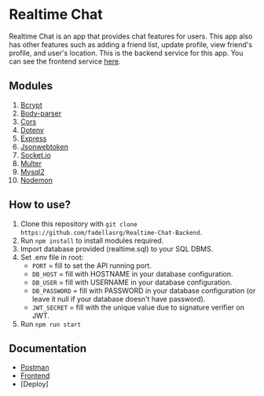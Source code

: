 # Realtime Chat
Realtime Chat is an app that provides chat features for users. This app also has other features such as adding a friend list, update profile, view friend's profile, and user's location. 
This is the backend service for this app. You can see the frontend service [here](https://github.com/fadellasrg/Realtime-Chat-Frontend).

## Modules
1. [Bcrypt](https://www.npmjs.com/package/bcrypt)
2. [Body-parser](https://www.npmjs.com/package/body-parser)
3. [Cors](https://www.npmjs.com/package/cors)
4. [Dotenv](https://www.npmjs.com/package/dotenv)
5. [Express](https://www.npmjs.com/package/express)
6. [Jsonwebtoken](https://www.npmjs.com/package/jsonwebtoken)
7. [Socket.io](https://socket.io/)
8. [Multer](https://www.npmjs.com/package/multer)
9. [Mysql2](https://www.npmjs.com/package/mysql2)
10. [Nodemon](https://www.npmjs.com/package/nodemon)

## How to use?
1. Clone this repository with `git clone https://github.com/fadellasrg/Realtime-Chat-Backend`.
2. Run `npm install` to install modules required.
3. Import database provided (realtime.sql) to your SQL DBMS.
4. Set .env file in root:
    - `PORT` = fill to set the API running port.
    - `DB_HOST` = fill with HOSTNAME in your database configuration.
    - `DB_USER` = fill with USERNAME in your database configuration.
    - `DB_PASSWORD` = fill with PASSWORD in your database configuration (or leave it null if your database doesn't have password).
    - `JWT_SECRET` = fill with the unique value due to signature verifier on JWT.
5. Run `npm run start`

## Documentation
- [Postman](https://documenter.getpostman.com/view/13713483/Tz5nbdwB)
- [Frontend](https://github.com/fadellasrg/Realtime-Chat-Frontend)
- [Deploy]
